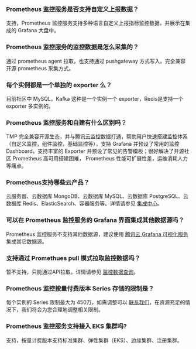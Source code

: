 
### Prometheus 监控服务是否支持自定义上报数据？[](id:question2)

支持，Prometheus 监控服务支持多种语言自定义上报指标监控数据，并展示在集成的 Grafana 大盘中。


### Prometheus 监控服务的监控数据是怎么采集的？

通过 prometheus agent 拉取，也支持通过 pushgateway 方式写入。完全兼容开源 prometheus 采集方式。

### 每个实例都是一个单独的 exporter 么？

目前社区中 MySQL，Kafka 这种是一个实例一个 exporter，Redis是支持一个 exporter 多实例的。


### Prometheus 监控服务和自建有什么区别吗？

TMP 完全兼容开源生态，并与腾讯云监控数据打通，帮助用户快速搭建监控体系（自定义监控，组件监控，基础监控等），支持 Grafana 并预设了常用的监控 Dashboard，支持丰富的 Exporter 并预设了常见的告警模板；很好解决了开源社区 Prometheus 高可用搭建困难， Prometheus 性能可扩展性差，运维消耗人力等痛点。

### Prometheus支持哪些云产品？

云服务器、云数据库 MongoDB、云数据库 MySQL、云数据库 PostgreSQL、云数据库 Redis、ElasticSearch、容器服务等。详情请参见 [集成中心](https://cloud.tencent.com/document/product/1416/55782)。


### 可以在 Prometheus 监控服务的 Grafana 界面集成其他数据源吗？
Prometheus 监控服务不支持其他数据源，建议使用 [腾讯云 Grafana 可视化服务](https://cloud.tencent.com/document/product/1437)集成其它数据源。


### 支持通过 Promethues  pull 模式拉取监控数据吗？

暂不支持，只能通过API拉取。详情请参见 [监控数据查询](https://cloud.tencent.com/document/product/1416/56026)。

### Prometheus 监控按量付费版本 Series 存储的限制是？
每个实例的 Series 限制最大为 450万，如需调整可以 [联系我们](https://cloud.tencent.com/online-service)，在资源充足的情况下，我们将会为您合理地调整相关限制。

### Prometheus 监控服务支持接入 EKS 集群吗?
支持，按量计费版本支持标准集群、弹性集群（EKS）、边缘集群、注册集群。

